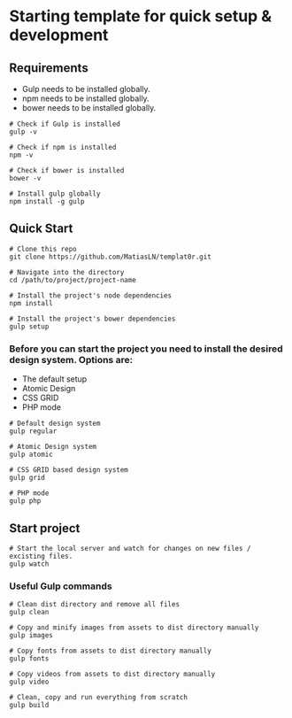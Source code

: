 # Starting template for quick setup & development

## Requirements

* Gulp needs to be installed globally.
* npm needs to be installed globally.
* bower needs to be installed globally.

```
# Check if Gulp is installed
gulp -v

# Check if npm is installed
npm -v

# Check if bower is installed
bower -v
```

```
# Install gulp globally
npm install -g gulp
```

## Quick Start

```
# Clone this repo
git clone https://github.com/MatiasLN/templat0r.git

# Navigate into the directory
cd /path/to/project/project-name

# Install the project's node dependencies
npm install

# Install the project's bower dependencies
gulp setup
```

### Before you can start the project you need to install the desired design system. Options are:

* The default setup
* Atomic Design
* CSS GRID
* PHP mode

```
# Default design system
gulp regular

# Atomic Design system
gulp atomic

# CSS GRID based design system
gulp grid

# PHP mode
gulp php
```

## Start project

```
# Start the local server and watch for changes on new files / excisting files.
gulp watch
```

### Useful Gulp commands

```
# Clean dist directory and remove all files
gulp clean

# Copy and minify images from assets to dist directory manually
gulp images

# Copy fonts from assets to dist directory manually
gulp fonts

# Copy videos from assets to dist directory manually
gulp video

# Clean, copy and run everything from scratch
gulp build
```
